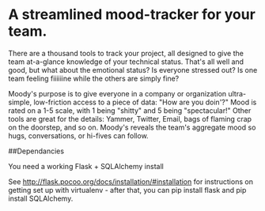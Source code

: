 # A streamlined mood-tracker for your team.

There are a thousand tools to track your project, all designed to give the team at-a-glance knowledge of your technical status. That's all well and good, but what about the emotional status? Is everyone stressed out? Is one team feeling fiiiiiine while the others are simply fine?

Moody's purpose is to give everyone in a company or organization ultra-simple,
low-friction access to a piece of data: "How are you doin'?" Mood is rated on a
1-5 scale, with 1 being "shitty" and 5 being "spectacular!" Other tools are
great for the details: Yammer, Twitter, Email, bags of flaming crap on the
doorstep, and so on. Moody's reveals the team's aggregate mood so hugs,
conversations, or hi-fives can follow.

##Dependancies

You need a working Flask + SQLAlchemy install

See http://flask.pocoo.org/docs/installation/#installation for instructions on getting set up with virtualenv - after that, you can pip install flask and pip install SQLAlchemy.



